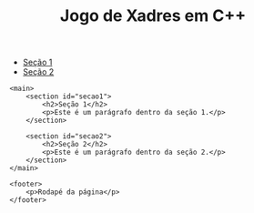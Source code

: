 <!DOCTYPE html>
<html lang="pt-br">
<head>
  <meta charset="UTF-8">
  <meta name="viewport" content="width=device-width, initial-scale=1.0">
  <title>Xadres em C++</title>
</head>
<body>
<header>
<h1>
  Jogo de Xadres em C++
</h1>
</header>
<nav>
        <ul>
            <li><a href="#secao1">Seção 1</a></li>
            <li><a href="#secao2">Seção 2</a></li>
        </ul>
    </nav>

    <main>
        <section id="secao1">
            <h2>Seção 1</h2>
            <p>Este é um parágrafo dentro da seção 1.</p>
        </section>

        <section id="secao2">
            <h2>Seção 2</h2>
            <p>Este é um parágrafo dentro da seção 2.</p>
        </section>
    </main>

    <footer>
        <p>Rodapé da página</p>
    </footer>
</body>
</html>
 
